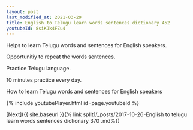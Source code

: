 ```yaml
---
layout: post
last_modified_at: 2021-03-29
title: English to Telugu learn words sentences dictionary 452 
youtubeId: 8siKJk4FZu4
---
```

 
 
Helps to learn Telugu words and sentences for English speakers.

Opportunitiy to repeat the words sentences. 

Practice Telugu language. 
 
10 minutes practice every day. 
 
How to learn Telugu words and sentences for English speakers 
 
{% include youtubePlayer.html id=page.youtubeId %}
 
 
[Next]({{ site.baseurl }}{% link  split1/_posts/2017-10-26-English to telugu learn words sentences dictionary 370 .md%})
 
